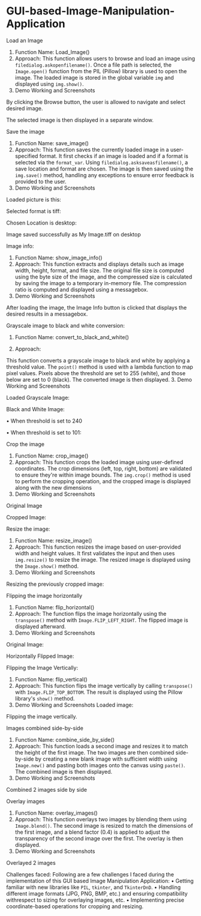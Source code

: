 ﻿# GUI-based-Image-Manipulation-Application
 
Load an Image
1.	Function Name:
              Load_Image()
2.	Approach:
This function allows users to browse and load an image using `filedialog.askopenfilename()`. Once a file path is selected, the `Image.open()` function from the PIL (Pillow) library is used to open the image. The loaded image is stored in the global variable `img` and displayed using `img.show()`.
3.	Demo Working and Screenshots

By clicking the Browse button, the user is allowed to navigate and select desired image.
 

The selected image is then displayed in a separate window.
 

Save the image 
1.	Function Name:
save_image()
2.	Approach:
This function saves the currently loaded image in a user-specified format. It first checks if an image is loaded and if a format is selected via the `format_var`. Using `filedialog.asksaveasfilename()`, a save location and format are chosen. The image is then saved using the `img.save()` method, handling any exceptions to ensure error feedback is provided to the user.
3.	Demo Working and Screenshots

Loaded picture is this:
 
Selected format is tiff:
 









Chosen Location is desktop:
 

Image saved successfully as My Image.tiff on desktop
 

 

Image info:

1.	Function Name:
               show_image_info()
2.	Approach:
               This function extracts and displays details such as image width, height, format, and file size. The original file size is computed using the byte size of the image, and the compressed size is calculated by saving the image to a temporary in-memory file. The compression ratio is computed and displayed using a messagebox.
3.	Demo Working and Screenshots

After loading the image, the Image Info button is clicked that displays the desired results in a messagebox.
 

Grayscale image to black and white conversion:

1.	Function Name:
              convert_to_black_and_white()

2.	Approach:

This function converts a grayscale image to black and white by applying a threshold value. The `point()` method is used with a lambda function to map pixel values. Pixels above the threshold are set to 255 (white), and those below are set to 0 (black). The converted image is then displayed.
3.	Demo Working and Screenshots

Loaded Grayscale Image:

 

Black and White Image:

•	When threshold is set to 240
 
 

•	When threshold is set to  101:
 

 

Crop the image

1.	Function Name:
              crop_image()
2.	Approach:
              This function crops the loaded image using user-defined coordinates. The crop dimensions (left, top, right, bottom) are validated to ensure they're within image bounds. The `img.crop()` method is used to perform the cropping operation, and the cropped image is displayed along with the new dimensions
3.	Demo Working and Screenshots

Original Image 
 

Cropped Image:
 
 

 

Resize the image:

1.	Function Name:
              resize_image()
2.	Approach:
              This function resizes the image based on user-provided width and height values. It first validates the input and then uses `img.resize()` to resize the image. The resized image is displayed using the `Image.show()` method.
3.	Demo Working and Screenshots

Resizing the previously cropped image:
 
 

Flipping the image horizontally

1.	Function Name:
               flip_horizontal()
2.	Approach:
The function flips the image horizontally using the `transpose()` method with `Image.FLIP_LEFT_RIGHT`. The flipped image is displayed afterward.
3.	Demo Working and Screenshots

Original Image:
 

Horizontally Flipped Image:

 

 

Flipping the Image Vertically:

1.	Function Name:
               flip_vertical()
2.	Approach:
              This function flips the image vertically by calling `transpose()` with `Image.FLIP_TOP_BOTTOM`. The result is displayed using the Pillow library's `show()` method.
3.	Demo Working and Screenshots
Loaded image:
 


Flipping the image vertically.

 

 

Images combined side-by-side

1.	Function Name: 
               combine_side_by_side()
2.	Approach:
              This function loads a second image and resizes it to match the height of the first image. The two images are then combined side-by-side by creating a new blank image with sufficient width using `Image.new()` and pasting both images onto the canvas using `paste()`. The combined image is then displayed.
3.	Demo Working and Screenshots

 
Combined 2 images side by side
 

Overlay images

1.	Function Name:
              overlay_images()
2.	Approach:
              This function overlays two images by blending them using `Image.blend()`. The second image is resized to match the dimensions of the first image, and a blend factor (0.4) is applied to adjust the transparency of the second image over the first. The overlay is then displayed.
3.	Demo Working and Screenshots

 
Overlayed 2 images 
 
Challenges faced:
Following are a few challenges I faced during the implementation of this GUI based Image Manipulation Application:
•	Getting familiar with new libraries like `PIL`, `tkinter`, and `TkinterDnD`.
•	Handling different image formats (JPG, PNG, BMP, etc.) and ensuring compatibility withrespect to sizing for overlaying images, etc.
•	 Implementing precise coordinate-based operations for cropping and resizing.



